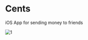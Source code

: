 Cents
=====

iOS App for sending money to friends

![1](https://raw.githubusercontent.com/sapanbhuta/Cents/Screenshots/home.png)
